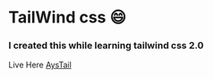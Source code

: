 # TailWind css :smile:
### I created this while learning tailwind css 2.0

Live Here [AysTail](https://regedit-msc.github.io/tailwind)
